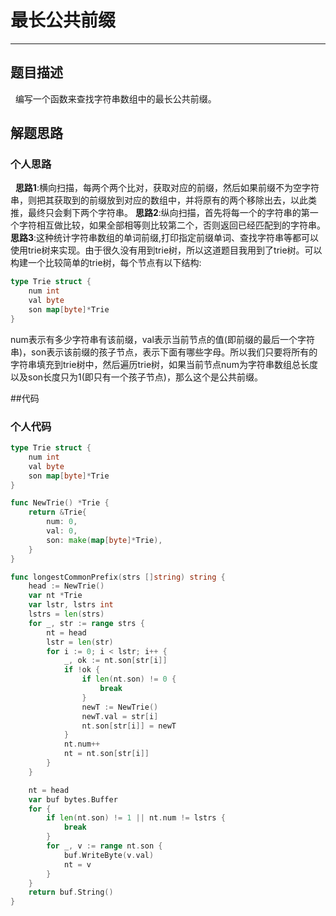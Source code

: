 # 最长公共前缀

---

## 题目描述
&nbsp;&nbsp;编写一个函数来查找字符串数组中的最长公共前缀。
## 解题思路
### 个人思路
&nbsp;&nbsp;**思路1**:横向扫描，每两个两个比对，获取对应的前缀，然后如果前缀不为空字符串，则把其获取到的前缀放到对应的数组中，并将原有的两个移除出去，以此类推，最终只会剩下两个字符串。
**思路2**:纵向扫描，首先将每一个的字符串的第一个字符相互做比较，如果全部相等则比较第二个，否则返回已经匹配到的字符串。
**思路3**:这种统计字符串数组的单词前缀,打印指定前缀单词、查找字符串等都可以使用trie树来实现。由于很久没有用到trie树，所以这道题目我用到了trie树。可以构建一个比较简单的trie树，每个节点有以下结构:
```go
type Trie struct {
	num int
	val byte
	son map[byte]*Trie
}
```
num表示有多少字符串有该前缀，val表示当前节点的值(即前缀的最后一个字符串)，son表示该前缀的孩子节点，表示下面有哪些字母。所以我们只要将所有的字符串填充到trie树中，然后遍历trie树，如果当前节点num为字符串数组总长度以及son长度只为1(即只有一个孩子节点)，那么这个是公共前缀。


##代码
### 个人代码
```go
type Trie struct {
	num int
	val byte
	son map[byte]*Trie
}

func NewTrie() *Trie {
	return &Trie{
		num: 0,
		val: 0,
		son: make(map[byte]*Trie),
	}
}

func longestCommonPrefix(strs []string) string {
	head := NewTrie()
	var nt *Trie
	var lstr, lstrs int
	lstrs = len(strs)
	for _, str := range strs {
		nt = head
		lstr = len(str)
		for i := 0; i < lstr; i++ {
			_, ok := nt.son[str[i]]
			if !ok {
                if len(nt.son) != 0 {
                    break
                }
				newT := NewTrie()
				newT.val = str[i]
				nt.son[str[i]] = newT
			}
			nt.num++
			nt = nt.son[str[i]]
		}
	}

	nt = head
	var buf bytes.Buffer
	for {
		if len(nt.son) != 1 || nt.num != lstrs {
			break
		}
		for _, v := range nt.son {
			buf.WriteByte(v.val)
			nt = v
		}
	}
	return buf.String()
}
```
